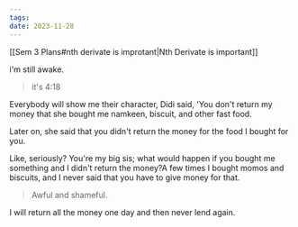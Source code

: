 ```yaml
---
tags: 
date: 2023-11-28
---
```

[[Sem 3 Plans#nth derivate is improtant|Nth Derivate is important]]

i'm still awake.

> it's 4:18

Everybody will show me their character, Didi said, 'You don't return my money that she bought me namkeen, biscuit, and other fast food. 

Later on, she said that you didn't return the money for the food I bought for you. 

Like, seriously? You're my big sis; what would happen if you bought me something and I didn't return the money?A few times I bought momos and biscuits, and I never said that you have to give money for that.

> Awful and shameful.

I will return all the money one day and then never lend again.